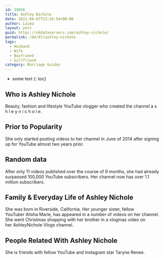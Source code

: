 ```yaml
---
id: 19656
title: Ashley Nichole
date: 2021-04-07T23:24:54+00:00
author: Laima
layout: post
guid: https://ukdataservers.com/ashley-nichole/
permalink: /04/07/ashley-nichole
tags:
  - Husband
  - Wife
  - Boyfriend
  - Girlfriend
category: Marriage Guides
---
```


* some text
{: toc}


## Who is Ashley Nichole
                  
                  
                  
Beauty, fashion and lifestyle YouTube vlogger who created the channel a s h l e y n i c h o l e.
                  
              
            
              
            
                
                
                
## Prior to Popularity
                  
                  
                  
She only started posting videos to her channel in June of 2014 after signing up for YouTube almost two years prior.
                  
              
            
              
            
                
                
                
## Random data
                  
                  
                  
After only 11 videos published over the course of 9 months, she had already surpassed 100,000 YouTube subscribers. Her channel now has over 1.1 million subscribers.
                  
              
            
              
            
                
                
                
## Family & Everyday Life of Ashley Nichole
                  
                  
                  
She was born in Riverside, California. Her younger sister, fellow YouTuber Alisha Marie, has appeared in a number of videos on her channel. She went Christmas shopping with her brother in a vlogmas video on her AshleyNichole Vlogs channel.
                  
              
            
              
            
                
                
                
## People Related With Ashley Nichole
                  
                  
                  
She is friends with fellow YouTube and Instagram star Taryne Renee. 
                  
              
            
              
            
                
              
            
              
              
            
            
              
            
          
          
          